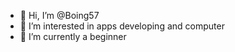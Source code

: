 - 👋 Hi, I’m @Boing57
- 👀 I’m interested in apps developing and computer
- 🌱 I’m currently a beginner

